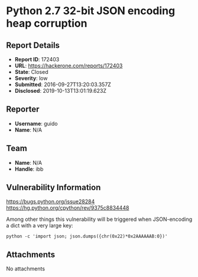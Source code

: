 # Python 2.7 32-bit JSON encoding heap corruption

## Report Details
- **Report ID**: 172403
- **URL**: https://hackerone.com/reports/172403
- **State**: Closed
- **Severity**: low
- **Submitted**: 2016-09-27T13:20:03.357Z
- **Disclosed**: 2019-10-13T13:01:19.623Z

## Reporter
- **Username**: guido
- **Name**: N/A

## Team
- **Name**: N/A
- **Handle**: ibb

## Vulnerability Information
https://bugs.python.org/issue28284
https://hg.python.org/cpython/rev/9375c8834448

Among other things this vulnerability will be triggered when JSON-encoding a dict with a very large key:
```
python -c 'import json; json.dumps({chr(0x22)*0x2AAAAAAB:0})'
```

## Attachments
No attachments
